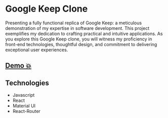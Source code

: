
# Google Keep Clone
Presenting a fully functional replica of Google Keep: a meticulous demonstration of my expertise in software development. This project exemplifies my dedication to crafting practical and intuitive applications. As you explore this Google Keep clone, you will witness my proficiency in front-end technologies, thoughtful design, and commitment to delivering exceptional user experiences.
## [Demo 💥](https://google-keep-mui-based.vercel.app/)

## Technologies

- Javascript
- React
- Material UI
- React-Router

